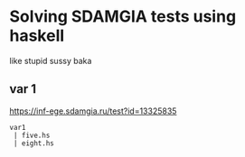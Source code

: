 # Solving SDAMGIA tests using haskell

like stupid sussy baka

## var 1

https://inf-ege.sdamgia.ru/test?id=13325835

```console
var1
 | five.hs
 | eight.hs
 
```
